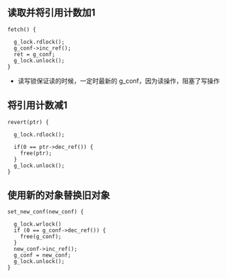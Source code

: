 ## 读取并将引用计数加1 ##

    fetch() {

      g_lock.rdlock();
      g_conf->inc_ref();
      ret = g_conf;
      g_lock.unlock();
    }

* 读写锁保证读的时候，一定时最新的 g_conf，因为读操作，阻塞了写操作

## 将引用计数减1 ##

    revert(ptr) {

      g_lock.rdlock();

      if(0 == ptr->dec_ref()) {
    	free(ptr);
      }
      g_lock.unlock();
    }

## 使用新的对象替换旧对象 ##

    set_new_conf(new_conf) {
    
      g_lock.wrlock()
      if (0 == g_conf->dec_ref()) {
    	free(g_conf);
      }
      new_conf->inc_ref();
      g_conf = new_conf;
      g_lock.unlock();
    }